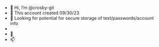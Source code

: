 - 👋 Hi, I’m @crosby-git
- 👀 This account created 09/30/23
- 🌱 Looking for potential for secure storage of text/passwords/account info
- 
- 💞️
- 📫 

<!---
Created account Saturday, September 30, 2023
Interested in PRIVATE and not public repository

crosby-git/crosby-git is a ✨ special ✨ repository because its `README.md` (this file) appears on your GitHub profile.
You can click the Preview link to take a look at your changes.
--->
